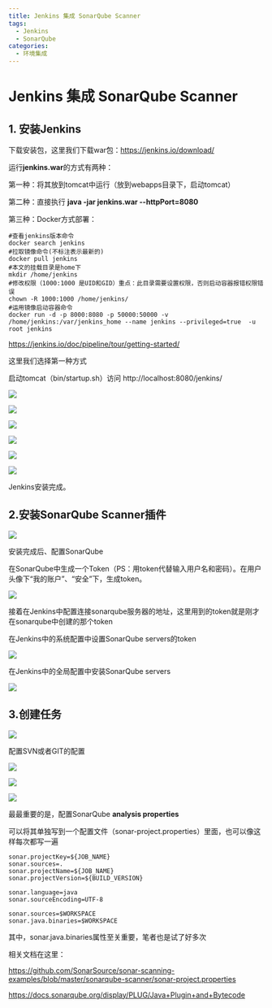 ```yaml
---
title: Jenkins 集成 SonarQube Scanner
tags:
  - Jenkins
  - SonarQube
categories:
  - 环境集成
---
```

# Jenkins 集成 SonarQube Scanner

## 1. 安装Jenkins

下载安装包，这里我们下载war包：https://jenkins.io/download/

运行**jenkins.war**的方式有两种：

第一种：将其放到tomcat中运行（放到webapps目录下，启动tomcat）

第二种：直接执行 **java -jar jenkins.war --httpPort=8080**

第三种：Docker方式部署：

```shell
#查看jenkins版本命令
docker search jenkins
#拉取镜像命令(不标注表示最新的)
docker pull jenkins
#本文的挂载目录是home下
mkdir /home/jenkins
#修改权限（1000:1000 是UID和GID）重点：此目录需要设置权限，否则启动容器报错权限错误
chown -R 1000:1000 /home/jenkins/
#运用镜像启动容器命令
docker run -d -p 8000:8080 -p 50000:50000 -v /home/jenkins:/var/jenkins_home --name jenkins --privileged=true  -u root jenkins
```

https://jenkins.io/doc/pipeline/tour/getting-started/

这里我们选择第一种方式

启动tomcat（bin/startup.sh）访问 http://localhost:8080/jenkins/

![](https://happyloves.oss-cn-hangzhou.aliyuncs.com/img/20200922191715.png)

![](https://happyloves.oss-cn-hangzhou.aliyuncs.com/img/20200922191838.png)

![](https://happyloves.oss-cn-hangzhou.aliyuncs.com/img/20200922191858.png)

![](https://happyloves.oss-cn-hangzhou.aliyuncs.com/img/20200922192442.png)

![](https://happyloves.oss-cn-hangzhou.aliyuncs.com/img/20200922192501.png)

![](https://happyloves.oss-cn-hangzhou.aliyuncs.com/img/20200922192516.png)

Jenkins安装完成。

## 2.安装SonarQube Scanner插件

![](https://happyloves.oss-cn-hangzhou.aliyuncs.com/img/20200922192659.png)

安装完成后、配置SonarQube

在SonarQube中生成一个Token（PS：用token代替输入用户名和密码）。在用户头像下“我的账户”、“安全”下，生成token。

![](https://happyloves.oss-cn-hangzhou.aliyuncs.com/img/20200922192900.png)

接着在Jenkins中配置连接sonarqube服务器的地址，这里用到的token就是刚才在sonarqube中创建的那个token

在Jenkins中的系统配置中设置SonarQube servers的token

![](https://happyloves.oss-cn-hangzhou.aliyuncs.com/img/20200922193011.png)

在Jenkins中的全局配置中安装SonarQube servers

![](https://happyloves.oss-cn-hangzhou.aliyuncs.com/img/20200922193118.png)

## 3.创建任务

![](https://happyloves.oss-cn-hangzhou.aliyuncs.com/img/20200922193619.png)

配置SVN或者GIT的配置

![](https://happyloves.oss-cn-hangzhou.aliyuncs.com/img/20200922193754.png)

![](https://happyloves.oss-cn-hangzhou.aliyuncs.com/img/20200922193848.png)

![](https://happyloves.oss-cn-hangzhou.aliyuncs.com/img/20200922194021.png)

最最重要的是，配置SonarQube **analysis properties**

可以将其单独写到一个配置文件（sonar-project.properties）里面，也可以像这样每次都写一遍

```properties
sonar.projectKey=${JOB_NAME}
sonar.sources=.
sonar.projectName=${JOB_NAME}
sonar.projectVersion=${BUILD_VERSION}

sonar.language=java
sonar.sourceEncoding=UTF-8

sonar.sources=$WORKSPACE
sonar.java.binaries=$WORKSPACE
```

其中，sonar.java.binaries属性至关重要，笔者也是试了好多次

相关文档在这里：

https://github.com/SonarSource/sonar-scanning-examples/blob/master/sonarqube-scanner/sonar-project.properties

https://docs.sonarqube.org/display/PLUG/Java+Plugin+and+Bytecode
